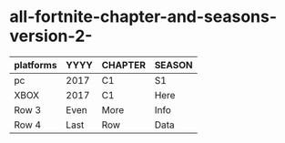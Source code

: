 # all-fortnite-chapter-and-seasons-version-2-

| platforms| YYYY     | CHAPTER  | SEASON   |
|----------|----------|----------|----------|
| pc       | 2017     |  C1      | S1       |
| XBOX     | 2017     |  C1      | Here     |
| Row 3    | Even     | More     | Info     |
| Row 4    | Last     | Row      | Data     |
